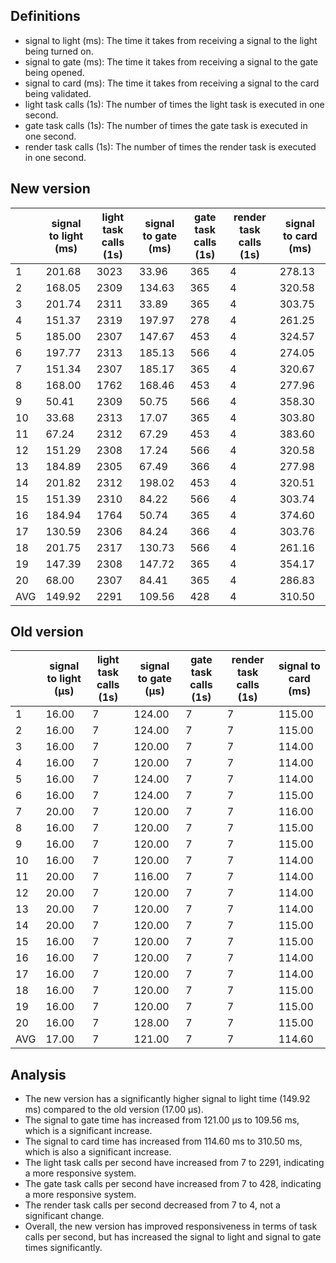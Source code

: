 ## Definitions

- signal to light (ms): The time it takes from receiving a signal to the light being turned on.
- signal to gate (ms): The time it takes from receiving a signal to the gate being opened.
- signal to card (ms): The time it takes from receiving a signal to the card being validated.
- light task calls (1s): The number of times the light task is executed in one second.
- gate task calls (1s): The number of times the gate task is executed in one second.
- render task calls (1s): The number of times the render task is executed in one second.

## New version

|     | signal to light (ms) | light task calls (1s) | signal to gate (ms)  | gate task calls (1s)  | render task calls (1s) | signal to card (ms) |
|-----|----------------------|-----------------------|----------------------|-----------------------|------------------------|---------------------|
| 1   | 201.68               | 3023                  | 33.96                | 365                   | 4                      | 278.13              |
| 2   | 168.05               | 2309                  | 134.63               | 365                   | 4                      | 320.58              |
| 3   | 201.74               | 2311                  | 33.89                | 365                   | 4                      | 303.75              |
| 4   | 151.37               | 2319                  | 197.97               | 278                   | 4                      | 261.25              |
| 5   | 185.00               | 2307                  | 147.67               | 453                   | 4                      | 324.57              |
| 6   | 197.77               | 2313                  | 185.13               | 566                   | 4                      | 274.05              |
| 7   | 151.34               | 2307                  | 185.17               | 365                   | 4                      | 320.67              |
| 8   | 168.00               | 1762                  | 168.46               | 453                   | 4                      | 277.96              |
| 9   | 50.41                | 2309                  | 50.75                | 566                   | 4                      | 358.30              |
| 10  | 33.68                | 2313                  | 17.07                | 365                   | 4                      | 303.80              |
| 11  | 67.24                | 2312                  | 67.29                | 453                   | 4                      | 383.60              |
| 12  | 151.29               | 2308                  | 17.24                | 566                   | 4                      | 320.58              | 
| 13  | 184.89               | 2305                  | 67.49                | 366                   | 4                      | 277.98              |
| 14  | 201.82               | 2312                  | 198.02               | 453                   | 4                      | 320.51              |
| 15  | 151.39               | 2310                  | 84.22                | 566                   | 4                      | 303.74              |
| 16  | 184.94               | 1764                  | 50.74                | 365                   | 4                      | 374.60              |
| 17  | 130.59               | 2306                  | 84.24                | 366                   | 4                      | 303.76              |
| 18  | 201.75               | 2317                  | 130.73               | 566                   | 4                      | 261.16              |
| 19  | 147.39               | 2308                  | 147.72               | 365                   | 4                      | 354.17              |
| 20  | 68.00                | 2307                  | 84.41                | 365                   | 4                      | 286.83              |
| AVG | 149.92               | 2291                  | 109.56               | 428                   | 4                      | 310.50              |

## Old version

|     | signal to light (μs) | light task calls (1s) | signal to gate (μs)  | gate task calls (1s)  | render task calls (1s) | signal to card (ms) |
|-----|----------------------|-----------------------|----------------------|-----------------------|------------------------|---------------------|
| 1   | 16.00                | 7                     | 124.00               | 7                     | 7                      | 115.00              |
| 2   | 16.00                | 7                     | 124.00               | 7                     | 7                      | 115.00              |
| 3   | 16.00                | 7                     | 120.00               | 7                     | 7                      | 114.00              |
| 4   | 16.00                | 7                     | 120.00               | 7                     | 7                      | 114.00              |
| 5   | 16.00                | 7                     | 124.00               | 7                     | 7                      | 114.00              |
| 6   | 16.00                | 7                     | 124.00               | 7                     | 7                      | 115.00              |
| 7   | 20.00                | 7                     | 120.00               | 7                     | 7                      | 116.00              |
| 8   | 16.00                | 7                     | 120.00               | 7                     | 7                      | 115.00              |
| 9   | 16.00                | 7                     | 120.00               | 7                     | 7                      | 115.00              |
| 10  | 16.00                | 7                     | 120.00               | 7                     | 7                      | 114.00              |
| 11  | 20.00                | 7                     | 116.00               | 7                     | 7                      | 114.00              |
| 12  | 20.00                | 7                     | 120.00               | 7                     | 7                      | 114.00              |
| 13  | 20.00                | 7                     | 120.00               | 7                     | 7                      | 114.00              |
| 14  | 20.00                | 7                     | 120.00               | 7                     | 7                      | 115.00              |
| 15  | 16.00                | 7                     | 120.00               | 7                     | 7                      | 115.00              |
| 16  | 16.00                | 7                     | 120.00               | 7                     | 7                      | 114.00              |
| 17  | 16.00                | 7                     | 120.00               | 7                     | 7                      | 114.00              |
| 18  | 16.00                | 7                     | 120.00               | 7                     | 7                      | 115.00              |
| 19  | 16.00                | 7                     | 120.00               | 7                     | 7                      | 115.00              |
| 20  | 16.00                | 7                     | 128.00               | 7                     | 7                      | 115.00              |
| AVG | 17.00                | 7                     | 121.00               | 7                     | 7                      | 114.60              |

## Analysis

- The new version has a significantly higher signal to light time (149.92 ms) compared to the old version (17.00 μs).
- The signal to gate time has increased from 121.00 μs to 109.56 ms, which is a significant increase.
- The signal to card time has increased from 114.60 ms to 310.50 ms, which is also a significant increase.
- The light task calls per second have increased from 7 to 2291, indicating a more responsive system.
- The gate task calls per second have increased from 7 to 428, indicating a more responsive system.
- The render task calls per second decreased from 7 to 4, not a significant change.
- Overall, the new version has improved responsiveness in terms of task calls per second, but has increased the signal to light and signal to gate times significantly.
